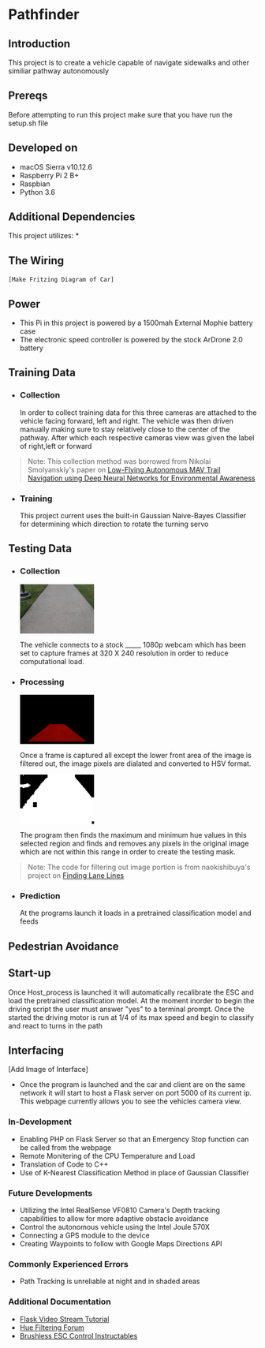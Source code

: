# Pathfinder

## Introduction
This project is to create a vehicle capable of navigate sidewalks and other similiar pathway autonomously
## Prereqs
Before attempting to run this project make sure that you have run the setup.sh file
## Developed on
* macOS Sierra v10.12.6
* Raspberry Pi 2 B+
* Raspbian 
* Python 3.6
## Additional Dependencies 
This project utilizes:
* 
## The Wiring 
    [Make Fritzing Diagram of Car]
## Power 
* This Pi in this project is powered by a 1500mah External Mophie battery case
* The electronic speed controller is powered by the stock ArDrone 2.0 battery
## Training Data
* ### Collection
    In order to collect training data for this three cameras are attached to the vehicle facing forward, left and right. The vehicle was then driven manually making sure to stay relatively close to the center of the pathway. After which each respective cameras view was given the label of right,left or forward
> Note: This collection method was borrowed from Nikolai Smolyanskiy's paper on [Low-Flying Autonomous MAV Trail Navigation using Deep Neural Networks for Environmental Awareness](https://arxiv.org/abs/1705.02550)
* ### Training
    This project current uses the built-in Gaussian Naive-Bayes Classifier for determining which direction to rotate the turning servo
## Testing Data
* ### Collection

    <img src="View_Screenshot_10_12_30.png" width="150" height="100" align="center"> 

    The vehicle connects to a stock _____ 1080p webcam which has been set to capture frames at 320 X 240 resolution in order to reduce computational load. 
* ### Processing
    <img src="Area_Screenshot_10_12_30.png" width="150" height="100" align="center"> 

    Once a frame is captured all except the lower front area of the image is filtered out, the image pixels are dialated and converted to HSV format.

    <img src="Mask_Screenshot_10_12_30.png" width="150" height="100" align="center"> 

    The program then finds the maximum and minimum hue values in this selected region and finds and removes any pixels in the original image which are not within this range in order to create the testing mask.
    

> Note: The code for filtering out image portion is from naokishibuya's project on [Finding Lane Lines](https://github.com/naokishibuya/car-finding-lane-lines)
* ### Prediction
    At the programs launch it loads in a pretrained classification model and feeds
## Pedestrian Avoidance

## Start-up
Once Host_process is launched it will automatically recalibrate the ESC and load the pretrained classification model.
At the moment inorder to begin the driving script the user must answer "yes" to a terminal prompt. Once the started the driving motor is run at 1/4 of its max speed and begin to classify and react to turns in the path
## Interfacing
[Add Image of Interface]
* Once the program is launched and the car and client are on the same network it will start to host a Flask server on port 5000 of its current ip. This webpage currently allows you to see the vehicles camera view.

### In-Development
* Enabling PHP on Flask Server so that an Emergency Stop function can be called from the webpage
* Remote Monitering of the CPU Temperature and Load
* Translation of Code to C++
* Use of K-Nearest Classification Method in place of Gaussian Classifier

### Future Developments
* Utilizing the Intel RealSense 
VF0810 Camera's Depth tracking capabilities to allow for more adaptive obstacle avoidance
* Control the autonomous vehicle using the Intel Joule 570X
* Connecting a GPS module to the device 
* Creating Waypoints to follow with Google Maps Directions API

### Commonly Experienced Errors
* Path Tracking is unreliable at night and in shaded areas

### Additional Documentation
- [Flask Video Stream Tutorial](https://blog.miguelgrinberg.com/post/video-streaming-with-flask)
- [Hue Filtering Forum](_blank)
- [Brushless ESC Control Instructables](http://www.instructables.com/id/Driving-an-ESCBrushless-Motor-Using-Raspberry-Pi/)
